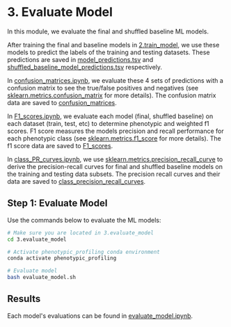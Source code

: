 # 3. Evaluate Model

In this module, we evaluate the final and shuffled baseline ML models.

After training the final and baseline models in [2.train_model](../2.train_model/), we use these models to predict the labels of the training and testing datasets.
These predictions are saved in [model_predictions.tsv](evaluations/model_predictions.tsv) and [shuffled_baseline_model_predictions.tsv](evaluations/shuffled_baseline_model_predictions.tsv) respectively.

In [confusion_matrices.ipynb](confusion_matrices.ipynb), we evaluate these 4 sets of predictions with a confusion matrix to see the true/false positives and negatives (see [sklearn.metrics.confusion_matrix](https://scikit-learn.org/stable/modules/generated/sklearn.metrics.confusion_matrix.html) for more details).
The confusion matrix data are saved to [confusion_matrices](evaluations/confusion_matrices).

In [F1_scores.ipynb](F1_scores.ipynb), we evaluate each model (final, shuffled baseline) on each dataset (train, test, etc) to determine phenotypic and weighted f1 scores.
F1 score measures the models precision and recall performance for each phenotypic class (see [sklearn.metrics.f1_score](https://scikit-learn.org/stable/modules/generated/sklearn.metrics.f1_score.html) for more details).
The f1 score data are saved to [F1_scores](evaluations/F1_scores).

In [class_PR_curves.ipynb](class_PR_curves.ipynb), we use [sklearn.metrics.precision_recall_curve](https://scikit-learn.org/stable/modules/generated/sklearn.metrics.precision_recall_curve.html) to derive the precision-recall curves for final and shuffled baseline models on the training and testing data subsets.
The precision recall curves and their data are saved to [class_precision_recall_curves](evaluations/class_precision_recall_curves/).

## Step 1: Evaluate Model

Use the commands below to evaluate the ML models:

```sh
# Make sure you are located in 3.evaluate_model
cd 3.evaluate_model

# Activate phenotypic_profiling conda environment
conda activate phenotypic_profiling

# Evaluate model
bash evaluate_model.sh
```

## Results

Each model's evaluations can be found in [evaluate_model.ipynb](evaluate_model.ipynb).